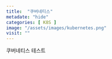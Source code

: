 ```yaml
---
title:  "쿠버네티스"
metadate: "hide"
categories: [ K8S ]
image: "/assets/images/kubernetes.png"
visit: ""
---
```

쿠버네티스 테스트
